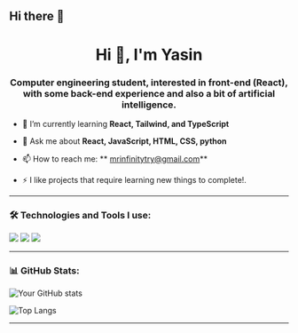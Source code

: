 ## Hi there 👋
<h1 align="center">Hi 👋, I'm Yasin </h1>
<h3 align="center">Computer engineering student, interested in front-end (React), with some back-end experience and also a bit of artificial intelligence.</h3>

- 🌱 I’m currently learning **React, Tailwind, and TypeScript**

- 💬 Ask me about **React, JavaScript, HTML, CSS, python**

- 📫 How to reach me: **	mrinfinitytry@gmail.com**

- ⚡ I like projects that require learning new things to complete!.

---

### 🛠️ Technologies and Tools I use:
<p>
  <img src="https://img.shields.io/badge/React-20232A?style=for-the-badge&logo=react&logoColor=61DAFB" />
  <img src="https://img.shields.io/badge/JavaScript-black?style=for-the-badge&logo=javascript" />
  <img src="https://img.shields.io/badge/Git-F05032?style=for-the-badge&logo=git&logoColor=white" />
</p>

---

### 📊 GitHub Stats:
![Your GitHub stats](https://github-readme-stats.vercel.app/api?username=Mr20x20&show_icons=true&theme=radical)

![Top Langs](https://github-readme-stats.vercel.app/api/top-langs/?username=Mr20x20&layout=compact)

---


<!--
**Mr20x20/Mr20x20** is a ✨ _special_ ✨ repository because its `README.md` (this file) appears on your GitHub profile.


### 📫 Contact Me:
[![LinkedIn](https://img.shields.io/badge/LinkedIn-blue?style=for-the-badge&logo=linkedin&logoColor=white)](https://linkedin.com/in/yourprofile)
[![Instagram](https://img.shields.io/badge/Instagram-red?style=for-the-badge&logo=instagram&logoColor=white)](https://instagram.com/yourprofile)

---
  <img src="https://img.shields.io/badge/TailwindCSS-06B6D4?style=for-the-badge&logo=tailwindcss&logoColor=white" />

Here are some ideas to get you started:
- 📄 Know about my experiences: [My Resume](#)

- 🔭 I’m currently working on ...
- 🌱 I’m currently learning ...
- 👯 I’m looking to collaborate on ...
- 🤔 I’m looking for help with ...
- 💬 Ask me about ...
- 📫 How to reach me: ...
- 😄 Pronouns: ...
- ⚡ Fun fact: ...
-->
